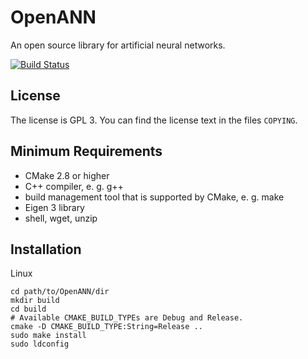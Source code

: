 OpenANN
=======

An open source library for artificial neural networks.

[![Build Status](https://travis-ci.org/OpenANN/OpenANN.png?branch=master)](https://travis-ci.org/OpenANN/OpenANN)

License
-------

The license is GPL 3. You can find the license text in the files `COPYING`.

Minimum Requirements
--------------------

* CMake 2.8 or higher
* C++ compiler, e. g. g++
* build management tool that is supported by CMake, e. g. make
* Eigen 3 library
* shell, wget, unzip

Installation
------------

Linux

    cd path/to/OpenANN/dir
    mkdir build
    cd build
    # Available CMAKE_BUILD_TYPEs are Debug and Release.
    cmake -D CMAKE_BUILD_TYPE:String=Release ..
    sudo make install
    sudo ldconfig

